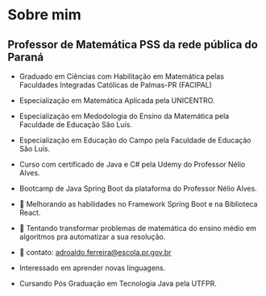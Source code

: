 # Sobre mim

## Professor de Matemática PSS da rede pública do Paraná
- Graduado em Ciências com Habilitação em Matemática pelas Faculdades Integradas Católicas de Palmas-PR (FACIPAL)
- Especialização em Matemática Aplicada pela UNICENTRO.
- Especialização em Medodologia do Ensino da Matemática pela Faculdade de Educação São Luís.
- Especialização em Educação do Campo pela Faculdade de Educação São Luís.
- Curso com certificado de Java e C# pela Udemy do Professor Nélio Alves.
- Bootcamp de Java Spring Boot da plataforma do Professor Nélio Alves. 

- 🌱 Melhorando as habilidades no Framework Spring Boot e na Biblioteca React.
- 🔭 Tentando transformar problemas de matemática do ensino médio em algoritmos pra automatizar a sua resolução.
- 💬 contato: adroaldo.ferreira@escola.pr.gov.br
- Interessado em aprender novas linguagens.
- Cursando Pós Graduação em Tecnologia Java pela UTFPR. 


<!--
**hygino82/hygino82** is a ✨ _special_ ✨ repository because its `README.md` (this file) appears on your GitHub profile.

Here are some ideas to get you started:

- 🔭 I’m currently working on ...
- 🌱 I’m currently learning ...
- 👯 I’m looking to collaborate on ...
- 🤔 I’m looking for help with ...
- 💬 Ask me about ...
- 📫 How to reach me: ...
- 😄 Pronouns: ...
- ⚡ Fun fact: ...
-->
